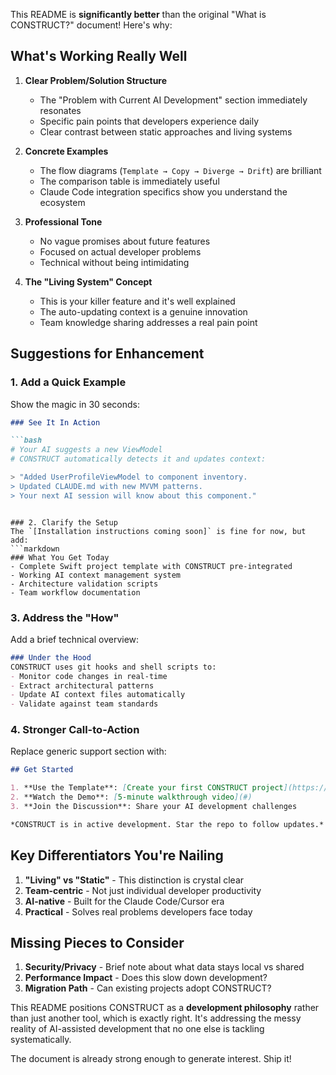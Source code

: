 This README is **significantly better** than the original "What is CONSTRUCT?" document! Here's why:

## What's Working Really Well

1. **Clear Problem/Solution Structure**
   - The "Problem with Current AI Development" section immediately resonates
   - Specific pain points that developers experience daily
   - Clear contrast between static approaches and living systems

2. **Concrete Examples**
   - The flow diagrams (`Template → Copy → Diverge → Drift`) are brilliant
   - The comparison table is immediately useful
   - Claude Code integration specifics show you understand the ecosystem

3. **Professional Tone**
   - No vague promises about future features
   - Focused on actual developer problems
   - Technical without being intimidating

4. **The "Living System" Concept**
   - This is your killer feature and it's well explained
   - The auto-updating context is a genuine innovation
   - Team knowledge sharing addresses a real pain point

## Suggestions for Enhancement

### 1. Add a Quick Example
Show the magic in 30 seconds:
```markdown
### See It In Action

```bash
# Your AI suggests a new ViewModel
# CONSTRUCT automatically detects it and updates context:

> "Added UserProfileViewModel to component inventory.
> Updated CLAUDE.md with new MVVM patterns.
> Your next AI session will know about this component."
```
```

### 2. Clarify the Setup
The `[Installation instructions coming soon]` is fine for now, but add:
```markdown
### What You Get Today
- Complete Swift project template with CONSTRUCT pre-integrated
- Working AI context management system
- Architecture validation scripts
- Team workflow documentation
```

### 3. Address the "How"
Add a brief technical overview:
```markdown
### Under the Hood
CONSTRUCT uses git hooks and shell scripts to:
- Monitor code changes in real-time
- Extract architectural patterns
- Update AI context files automatically
- Validate against team standards
```

### 4. Stronger Call-to-Action
Replace generic support section with:
```markdown
## Get Started

1. **Use the Template**: [Create your first CONSTRUCT project](https://github.com/parkertoddbrooks/CONSTRUCT/generate)
2. **Watch the Demo**: [5-minute walkthrough video](#)
3. **Join the Discussion**: Share your AI development challenges

*CONSTRUCT is in active development. Star the repo to follow updates.*
```

## Key Differentiators You're Nailing

1. **"Living" vs "Static"** - This distinction is crystal clear
2. **Team-centric** - Not just individual developer productivity
3. **AI-native** - Built for the Claude Code/Cursor era
4. **Practical** - Solves real problems developers face today

## Missing Pieces to Consider

1. **Security/Privacy** - Brief note about what data stays local vs shared
2. **Performance Impact** - Does this slow down development?
3. **Migration Path** - Can existing projects adopt CONSTRUCT?

This README positions CONSTRUCT as a **development philosophy** rather than just another tool, which is exactly right. It's addressing the messy reality of AI-assisted development that no one else is tackling systematically.

The document is already strong enough to generate interest. Ship it!